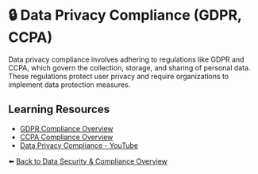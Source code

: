 # 🔒 Data Privacy Compliance (GDPR, CCPA)

Data privacy compliance involves adhering to regulations like GDPR and CCPA, which govern the collection, storage, and sharing of personal data. These regulations protect user privacy and require organizations to implement data protection measures.

## Learning Resources
- [GDPR Compliance Overview](https://gdpr.eu/)
- [CCPA Compliance Overview](https://oag.ca.gov/privacy/ccpa)
- [Data Privacy Compliance - YouTube](https://www.youtube.com/watch?v=6Iv8PoOFDTg)

⬅️ [Back to Data Security & Compliance Overview](../../README.md#-data-security--compliance)

